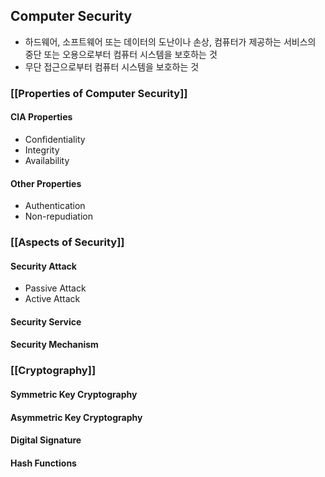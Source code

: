 ## Computer Security
- 하드웨어, 소프트웨어 또는 데이터의 도난이나 손상, 컴퓨터가 제공하는 서비스의 중단 또는 오용으로부터 컴퓨터 시스템을 보호하는 것
- 무단 접근으로부터 컴퓨터 시스템을 보호하는 것

### [[Properties of Computer Security]]
#### CIA Properties
- Confidentiality
- Integrity
- Availability
#### Other Properties
- Authentication
- Non-repudiation
### [[Aspects of Security]]
#### Security Attack
- Passive Attack
- Active Attack
#### Security Service
#### Security Mechanism
### [[Cryptography]]
#### Symmetric Key Cryptography
#### Asymmetric Key Cryptography
#### Digital Signature
#### Hash Functions